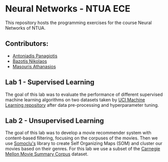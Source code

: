 # Neural Networks - NTUA ECE
This repository hosts the programming exercises for the course Neural Networks of NTUA.

## Contributors:
- [Antoniadis Panagiotis](https://github.com/PanosAntoniadis)
- [Bazotis Nikolaos](https://github.com/Nick-Buzz)
- [Masouris Athanasios](https://github.com/ThanosM97)

## Lab 1 - Supervised Learning
The goal of this lab was to evaluate the performance of different supervised machine learning algorithms on two datasets taken by [UCI Machine Learning repository](https://archive.ics.uci.edu/ml/index.php) after data pre-processing and hyperparameter tuning.  

## Lab 2 - Unsupervised Learning
The goal of this lab was to develop a movie recommender system with content-based filtering, focusing on the corpuses of the movies. Then we use [Somoclu's](http://somoclu.readthedocs.io/en/stable/index.html) library to create Self Organizing Maps (SOM) and cluster our movies based on their genres. For this lab we use a subset of the [Carnegie Mellon Movie Summary Corpus](http://www.cs.cmu.edu/~ark/personas/) dataset.
